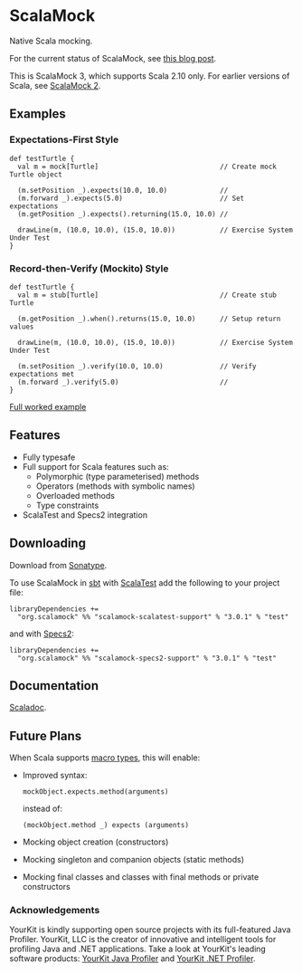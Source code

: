 # ScalaMock

Native Scala mocking.

For the current status of ScalaMock, see [this blog post](http://paulbutcher.com/2014/04/15/scalamock-status-report/).

This is ScalaMock 3, which supports Scala 2.10 only. For earlier versions of Scala, see [ScalaMock 2](https://github.com/paulbutcher/ScalaMock/tree/ScalaMock2).

## Examples

### Expectations-First Style

    def testTurtle {
      val m = mock[Turtle]                              // Create mock Turtle object
    
      (m.setPosition _).expects(10.0, 10.0)             //
      (m.forward _).expects(5.0)                        // Set expectations
      (m.getPosition _).expects().returning(15.0, 10.0) // 
    
      drawLine(m, (10.0, 10.0), (15.0, 10.0))           // Exercise System Under Test
    }

### Record-then-Verify (Mockito) Style

    def testTurtle {
      val m = stub[Turtle]                              // Create stub Turtle
      
      (m.getPosition _).when().returns(15.0, 10.0)      // Setup return values
    
      drawLine(m, (10.0, 10.0), (15.0, 10.0))           // Exercise System Under Test
    
      (m.setPosition _).verify(10.0, 10.0)              // Verify expectations met
      (m.forward _).verify(5.0)                         //
    }

[Full worked example](http://www.paulbutcher.com/2012/10/scalamock3-step-by-step/)

## Features

* Fully typesafe
* Full support for Scala features such as:
  * Polymorphic (type parameterised) methods
  * Operators (methods with symbolic names)
  * Overloaded methods
  * Type constraints
* ScalaTest and Specs2 integration

## Downloading

Download from [Sonatype](https://oss.sonatype.org/content/repositories/releases/org/scalamock/).

To use ScalaMock in [sbt](http://www.scala-sbt.org/) with [ScalaTest](http://www.scalatest.org/) add the following to your project file:

    libraryDependencies +=
      "org.scalamock" %% "scalamock-scalatest-support" % "3.0.1" % "test"

and with [Specs2](http://etorreborre.github.com/specs2/):

    libraryDependencies +=
      "org.scalamock" %% "scalamock-specs2-support" % "3.0.1" % "test"

## Documentation

[Scaladoc](http://scalamock.org/api/index.html#org.scalamock.package).

## Future Plans

When Scala supports [macro types](http://scalamacros.org/future.html), this will enable:

* 
  Improved syntax:

      mockObject.expects.method(arguments)

  instead of:

      (mockObject.method _) expects (arguments)

* Mocking object creation (constructors)
* Mocking singleton and companion objects (static methods)
* Mocking final classes and classes with final methods or private constructors

### Acknowledgements

YourKit is kindly supporting open source projects with its full-featured Java Profiler.
YourKit, LLC is the creator of innovative and intelligent tools for profiling
Java and .NET applications. Take a look at YourKit's leading software products:
[YourKit Java Profiler](http://www.yourkit.com/java/profiler/index.jsp) and
[YourKit .NET Profiler](http://www.yourkit.com/.net/profiler/index.jsp).